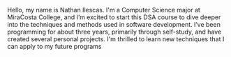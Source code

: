 Hello, my name is Nathan Ilescas. I'm a Computer Science major at MiraCosta College, and I’m excited to start this DSA course to dive deeper into the techniques and methods used in software development. I’ve been programming for about three years, primarily through self-study, and have created several personal projects. I'm thrilled to learn new techniques that I can apply to my future programs
